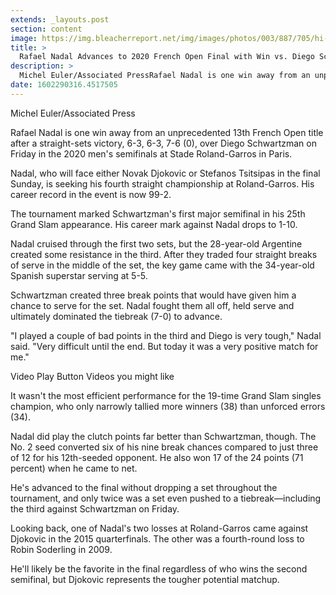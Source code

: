 ```yaml
--- 
extends: _layouts.post 
section: content 
image: https://img.bleacherreport.net/img/images/photos/003/887/705/hi-res-ba8071228d8216185be2fa8f310719f4_crop_exact.jpg?w=1200&h=1200&q=75 
title: > 
  Rafael Nadal Advances to 2020 French Open Final with Win vs. Diego Schwartzman 
description: > 
  Michel Euler/Associated PressRafael Nadal is one win away from an unprecedented 13th French Open title after a straight-sets victory, 6-3, 6-3, 7-6 (0), over Diego Schwartzman on Friday in the 2020 men's semifinals at Stade Roland-Garros in Paris.Nadal, who will face either Novak Djokovic or Stefanos Tsitsipas in the final Sunday, is seeking his fourth straight championship at Roland-Garros.Schwartzman created three break points that would have given him a chance to serve for the set."I played a couple of bad points in the third and Diego is very tough," Nadal said.Looking back, one of Nadal's two losses at Roland-Garros came against Djokovic in the 2015 quarterfinals. 
date: 1602290316.4517505 
--- 
```

Michel Euler/Associated Press

Rafael Nadal is one win away from an unprecedented 13th French Open title after a straight-sets victory, 6-3, 6-3, 7-6 (0), over Diego Schwartzman on Friday in the 2020 men's semifinals at Stade Roland-Garros in Paris.

Nadal, who will face either Novak Djokovic or Stefanos Tsitsipas in the final Sunday, is seeking his fourth straight championship at Roland-Garros. His career record in the event is now 99-2.

The tournament marked Schwartzman's first major semifinal in his 25th Grand Slam appearance. His career mark against Nadal drops to 1-10.

Nadal cruised through the first two sets, but the 28-year-old Argentine created some resistance in the third. After they traded four straight breaks of serve in the middle of the set, the key game came with the 34-year-old Spanish superstar serving at 5-5.

Schwartzman created three break points that would have given him a chance to serve for the set. Nadal fought them all off, held serve and ultimately dominated the tiebreak (7-0) to advance.

"I played a couple of bad points in the third and Diego is very tough," Nadal said. "Very difficult until the end. But today it was a very positive match for me."

Video Play Button Videos you might like

It wasn't the most efficient performance for the 19-time Grand Slam singles champion, who only narrowly tallied more winners (38) than unforced errors (34).

Nadal did play the clutch points far better than Schwartzman, though. The No. 2 seed converted six of his nine break chances compared to just three of 12 for his 12th-seeded opponent. He also won 17 of the 24 points (71 percent) when he came to net.

He's advanced to the final without dropping a set throughout the tournament, and only twice was a set even pushed to a tiebreak—including the third against Schwartzman on Friday.

Looking back, one of Nadal's two losses at Roland-Garros came against Djokovic in the 2015 quarterfinals. The other was a fourth-round loss to Robin Soderling in 2009.

He'll likely be the favorite in the final regardless of who wins the second semifinal, but Djokovic represents the tougher potential matchup.